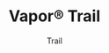 ---
title: "Vapor® Trail"
image_primary: "img/Vapor-TRAIL-Ceiling-RAW-v2.1-1600x1600.png"
image_secondary: "img/Arktura-Vapor-Trail-Santa-Monica-CA_WEB_1.jpg"
description: "Trail%20powder-coated%20aluminum%20torsion%20spring%20panels%20feature%20a%20linear%20design%20of%20multi-sized%20circles%2C%20creating%20a%20flowing%20effect%20designed%20to%20evoke%20emotion.%20Each%20line%20of%20larger%20circles%20tapers%20off%20with%20smaller%20circles%20to%20create%20a%20trail%20you%u2019ll%20want%20to%20follow%2C%20especially%20when%20paired%20with%20our%20integrated%20lighting%20backer.%20But%20if%20you%20don%u2019t%20want%20to%20hear%20people%20following%20the%20trail%2C%20add%20our%20Soft%20Sound%AE%20backer%20and%20reduce%20excess%20noise."
designer: "Arktura"
subtitle: "Trail"
href: "https://arktura.com/product/vapor-trail/"
tags: 
  - "arktura"
  - "Acoustic"
  - "Ceiling Panels"
  - "Lighting"
  - "Wall Panels"
  - "wall-panels"
category: "wall-panels"
manufacturer: "Arktura"
slug: "/manufacturers/arktura/wall-panels/arktura-vapor-trail"
---